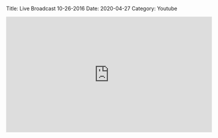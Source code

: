Title: Live Broadcast 10-26-2016
Date: 2020-04-27
Category: Youtube

<iframe width="560" height="315" src="https://www.youtube.com/embed/hEQu9qDGzJk" title="YouTube video player" frameborder="0" allow="accelerometer; autoplay; clipboard-write; encrypted-media; gyroscope; picture-in-picture" allowfullscreen></iframe>

